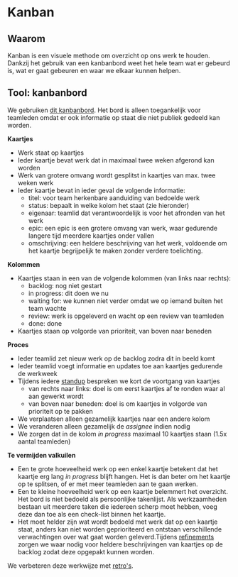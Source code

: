# Kanban

## Waarom

Kanban is een visuele methode om overzicht op ons werk te houden. Dankzij het gebruik van een kanbanbord weet het hele team wat er gebeurd is, wat er gaat gebeuren en waar we elkaar kunnen helpen. 


## Tool: kanbanbord

We gebruiken [dit kanbanbord](https://digilab.overheid.nl/chat/boards/team/f6ycwrotmb8kiffyiyrw3hazhh/bo4qf4hfiy7gyzekqd7qm1ijhjw/vnbn6ati11pydxjbmrwa778n8oy). Het bord is alleen toegankelijk voor teamleden omdat er ook informatie op staat die niet publiek gedeeld kan worden.

**Kaartjes**

- Werk staat op kaartjes
- Ieder kaartje bevat werk dat in maximaal twee weken afgerond kan worden
- Werk van grotere omvang wordt gesplitst in kaartjes van max. twee weken werk
- Ieder kaartje bevat in ieder geval de volgende informatie:
    - titel: voor team herkenbare aanduiding van bedoelde werk
    - status: bepaalt in welke kolom het staat (zie hieronder)
    - eigenaar: teamlid dat verantwoordelijk is voor het afronden van het werk
    - epic: een epic is een grotere omvang van werk, waar gedurende langere tijd meerdere kaartjes onder vallen
    - omschrijving: een heldere beschrijving van het werk, voldoende om het kaartje begrijpelijk te maken zonder verdere toelichting.


**Kolommen**

- Kaartjes staan in een van de volgende kolommen (van links naar rechts):
    - backlog: nog niet gestart
    - in progress: dit doen we nu
    - waiting for: we kunnen niet verder omdat we op iemand buiten het team wachte
    - review: werk is opgeleverd en wacht op een review van teamleden
    - done: done
- Kaartjes staan op volgorde van prioriteit, van boven naar beneden


**Proces**

- Ieder teamlid zet nieuw werk op de backlog zodra dit in beeld komt
- Ieder teamlid voegt informatie en updates toe aan kaartjes gedurende de werkweek
- Tijdens iedere [standup](./standups.md) bespreken we kort de voortgang van kaartjes
    - van rechts naar links: doel is om eerst kaartjes af te ronden waar al aan gewerkt wordt
    - van boven naar beneden: doel is om kaartjes in volgorde van prioriteit op te pakken
- We verplaatsen alleen gezamelijk kaartjes naar een andere kolom
- We veranderen alleen gezamelijk de *assignee* indien nodig
- We zorgen dat in de kolom *in progress* maximaal 10 kaartjes staan (1.5x aantal teamleden)


**Te vermijden valkuilen**

- Een te grote hoeveelheid werk op een enkel kaartje betekent dat het kaartje erg lang *in progress* blijft hangen. Het is dan beter om het kaartje op te splitsen, of er met meer teamleden aan te gaan werken.
- Een te kleine hoeveelheid werk op een kaartje belemmert het overzicht. Het bord is niet bedoeld als persoonlijke takenlijst. Als werkzaamheden bestaan uit meerdere taken die iedereen scherp moet hebben, voeg deze dan toe als een check-list binnen het kaartje.
- Het moet helder zijn wat wordt bedoeld met werk dat op een kaartje staat, anders kan niet worden geprioriteerd en ontstaan verschillende verwachtingen over wat gaat worden geleverd.Tijdens [refinements](./refinements.md) zorgen we waar nodig voor heldere beschrijvingen van kaartjes op de backlog zodat deze opgepakt kunnen worden.

We verbeteren deze werkwijze met [retro's](./retros.md).
